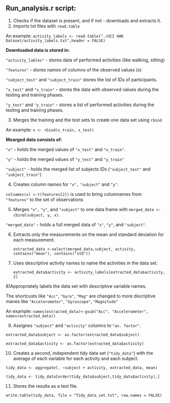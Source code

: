 ## Run_analysis.r script:
1) Checks if the dataset is present, and if not - downloads and extracts it.
2) Imports txt files with `read.table`

An example:
`activity_labels <- read.table("./UCI HAR Dataset/activity_labels.txt",header = FALSE)`
 
**Downloaded data is stored in:**

  `"activity_lables"` - stores data of performed activities (like walking, sitting)
    
  `"features"` - stores names of columns of the observed values (x)

  `"subject_test"` and `"subject_train"` stores the list of IDs of participants.

  `"x_test"` and `"x_train"` - stores the data with observed values during the testing and training phases.

  `"y_test"` and `"y_train"` - stores a list of performed activities during the testing and training phases.
    
3) Merges the training and the test sets to create one data set using `rbind`

An example: `x <- rbind(x_train, x_test)`
  
**Mearged data consists of:**

 `"x"` - holds the merged values of `"x_test"` and `"x_train"`.
 
 `"y"` - holds the merged values of `"y_test"` and `"y_train"`
 
 `"subject"` -  holds the merged list of subjects IDs (`"subject_test"` and `"subject_train"`)
 
4) Creates column names for `"x",` `"subject"` and `"y"`.

`colnames(x) <-t(features[2])`  is used to bring columnames from `"features"` to the set of observations

5) Merges `"x",` `"y"`, and `"subject"` to one data frame with `merged_data <- cbind(subject, y, x)`.

`"merged_data"` - holds a full merged data of `"x"`, `"y"`, and `"subject"`.


6) Extracts only the measurements on the mean and standard deviation for each measurement. 
    
    `extracted_data <-select(merged_data,subject, activity, contains("mean"), contains("std"))`

7) Uses descriptive activity names to name the activities in the data set.

    `extracted_data$activity <- activity_labels[extracted_data$activity, 2]`   

8)Appropriately labels the data set with descriptive variable names.

The shortcusts like `"Acc"`, `"Gyro"`, `"Mag"` are changed to more discriptive manes like `"Accelerometer"`, `"Gyroscope"`, `"Magnitude"`

An example:
`names(extracted_data)<-gsub("Acc", "Accelerometer", names(extracted_data))`

9) Assignes `"subject"` and `"activity"` columns  to `"as. factor"`.

`extracted_data$subject <- as.factor(extracted_data$subject)`

`extracted_data$activity <- as.factor(extracted_data$activity)`

10) Creates a second, independent tidy data set (`"tidy_data"`) with the average of each variable for each activity and each subject.

`tidy_data <- aggregate(. ~subject + activity, extracted_data, mean)`

`tidy_data <- tidy_data[order(tidy_data$subject,tidy_data$activity),]`

11) Stores the results as a text file.

`write.table(tidy_data, file = "Tidy_data_set.txt", row.names = FALSE)`
